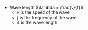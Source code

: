 - Wave length $\lambda = \frac{v}{f}$
    - $v$ is the speed of the wave
    - $f$ is the frequency of the wave
    - $\lambda$ is the wave length